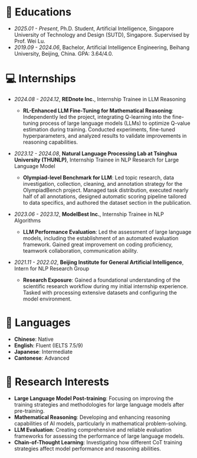 
# 📖 Educations
- *2025.01 - Present*, Ph.D. Student, Artificial Intelligence, Singapore University of Technology and Design (SUTD), Singapore. Supervised by Prof. Wei Lu.
- *2019.09 - 2024.06*, Bachelor, Artificial Intelligence Engineering, Beihang University, Beijing, China. GPA: 3.64/4.0.

# 💻 Internships
- *2024.08 - 2024.12*, **REDnote Inc.**, Internship Trainee in LLM Reasoning
  - **RL-Enhanced LLM Fine-Tuning for Mathematical Reasoning**: Independently led the project, integrating Q-learning into the fine-tuning process of large language models (LLMs) to optimize Q-value estimation during training. Conducted experiments, fine-tuned hyperparameters, and analyzed results to validate improvements in reasoning capabilities.
  
- *2023.12 - 2024.08*, **Natural Language Processing Lab at Tsinghua University (THUNLP)**, Internship Trainee in NLP Research for Large Language Model
  - **Olympiad-level Benchmark for LLM**: Led topic research, data investigation, collection, cleaning, and annotation strategy for the OlympiadBench project. Managed task distribution, executed nearly half of all annotations, designed automatic scoring pipeline tailored to data specifics, and authored the dataset section in the publication.
  
- *2023.06 - 2023.12*, **ModelBest Inc.**, Internship Trainee in NLP Algorithms
  - **LLM Performance Evaluation**: Led the assessment of large language models, including the establishment of an automated evaluation framework. Gained great improvement on coding proficiency, teamwork collaboration, communication ability.
  
- *2021.11 - 2022.02*, **Beijing Institute for General Artificial Intelligence**, Intern for NLP Research Group
  - **Research Exposure**: Gained a foundational understanding of the scientific research workflow during my initial internship experience. Tasked with processing extensive datasets and configuring the model environment.

# 💬 Languages
- **Chinese**: Native
- **English**: Fluent (IELTS 7.5/9)
- **Japanese**: Intermediate
- **Cantonese**: Advanced

# 🔬 Research Interests
- **Large Language Model Post-training**: Focusing on improving the training strategies and methodologies for large language models after pre-training.
- **Mathematical Reasoning**: Developing and enhancing reasoning capabilities of AI models, particularly in mathematical problem-solving.
- **LLM Evaluation**: Creating comprehensive and reliable evaluation frameworks for assessing the performance of large language models.
- **Chain-of-Thought Learning**: Investigating how different CoT training strategies affect model performance and reasoning abilities.
